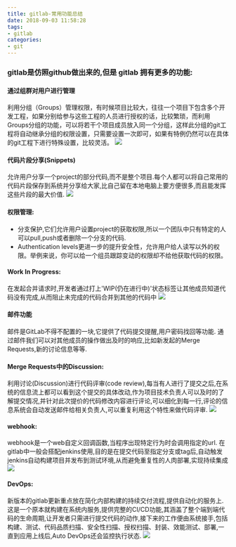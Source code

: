 ```yaml
---
title: gitlab-常用功能总结
date: 2018-09-03 11:58:28
tags: 
- gitlab
categories: 
- git
---
```

### gitlab是仿照github做出来的,但是 gitlab 拥有更多的功能:

#### 通过组群对用户进行管理
利用分组（Groups）管理权限，有时候项目比较大，往往一个项目下包含多个开发工程，如果分别给参与这些工程的人员进行授权的话，比较繁琐，而利用Groups分组的功能，可以将若干个项目成员放入同一个分组，这样此分组的git工程将自动继承分组的权限设置，只需要设置一次即可，如果有特例仍然可以在具体的git工程下进行特殊设置，比较灵活。
![](https://snake-blog-pic.oss-cn-hangzhou.aliyuncs.com/WX20180903-111407.png)
<!-- more -->
#### 代码片段分享(Snippets)
允许用户分享一个project的部分代码,而不是整个项目.每个人都可以将自己常用的代码片段保存到系统并分享给大家,比自己留在本地电脑上要方便很多,而且能发挥这些片段的最大价值.
![](https://snake-blog-pic.oss-cn-hangzhou.aliyuncs.com/WX20180903-111043.png)

#### 权限管理:
 *  分支保护,它们允许用户设置project的获取权限,所以一个团队中只有特定的人可以pull,push或者删除一个分支的代码.
 *  Authentication levels更进一步的提升安全性，允许用户给人读写以外的权限。举例来说，你可以给一个组员跟踪变动的权限却不给他获取代码的权限。
 
#### Work In Progress:
在发起合并请求时,开发者通过打上'WIP(仍在进行中)'状态标签让其他成员知道代码没有完成,从而阻止未完成的代码合并到其他的代码中
![](https://snake-blog-pic.oss-cn-hangzhou.aliyuncs.com/WX20180903-112406.png)

#### 邮件功能
邮件是GitLab不得不配置的一块,它提供了代码提交提醒,用户密码找回等功能.
通过邮件我们可以对其他成员的操作做出及时的响应,比如新发起的Merge Requests,新的讨论信息等等.

#### Merge Requests中的Discussion:
利用讨论(Discussion)进行代码评审(code review),每当有人进行了提交之后,在系统的信息流上都可以看到这个提交的具体改动,作为项目技术负责人可以及时的了解提交情况,并针对此次提价的代码修改内容进行评论,可以细化到每一行,评论的信息系统会自动发送邮件给相关负责人,可以重复利用这个特性来做代码评审.
![](https://snake-blog-pic.oss-cn-hangzhou.aliyuncs.com/WX20180903-145225.png)

#### webhook: 
webhook是一个web自定义回调函数,当程序出现特定行为时会调用指定的url.
在gitlab中一般会搭配jenkins使用,目的是在提交代码至指定分支或tag后,自动触发jenkins自动构建项目并发布到测试环境,从而避免重复性的人肉部署,实现持续集成
![](https://snake-blog-pic.oss-cn-hangzhou.aliyuncs.com/WX20180903-115330.png)

#### DevOps: 
新版本的gitlab更新重点放在简化内部构建的持续交付流程,提供自动化的服务上.
这是一个原本就构建在系统内服务,提供完整的CI/CD功能,其涵盖了整个端到端代码的生命周期,让开发者只需进行提交代码的动作,接下来的工作便由系统接手,包括构建、测试、代码品质扫描、安全性扫描、授权扫描、封装、效能测试、部署,一直到应用上线后,Auto DevOps还会监控执行状态.
![](https://snake-blog-pic.oss-cn-hangzhou.aliyuncs.com/auto-devops.png)

